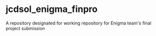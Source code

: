 # jcdsol_enigma_finpro
A repository designated for working repository for Enigma team's final project submission
